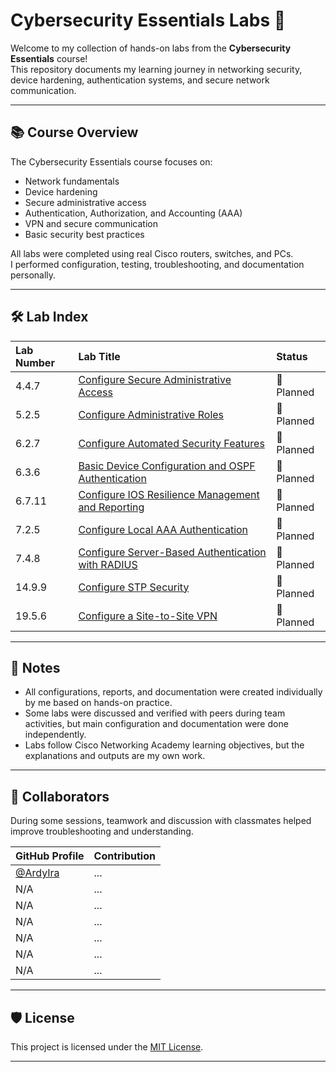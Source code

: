 # Cybersecurity Essentials Labs 🚀

Welcome to my collection of hands-on labs from the **Cybersecurity Essentials** course!  
This repository documents my learning journey in networking security, device hardening, authentication systems, and secure network communication.

---
## 📚 Course Overview

The Cybersecurity Essentials course focuses on:
- Network fundamentals
- Device hardening
- Secure administrative access
- Authentication, Authorization, and Accounting (AAA)
- VPN and secure communication
- Basic security best practices

All labs were completed using real Cisco routers, switches, and PCs.  
I performed configuration, testing, troubleshooting, and documentation personally.

---
## 🛠 Lab Index

| Lab Number | Lab Title | Status |
|:---|:---|:---|
| 4.4.7 | [Configure Secure Administrative Access](https://github.com/HamsterInItsBall/cisco-labs/tree/main/Cybersecurity%20Essentials/4.4.7.Lab%20-%20Configure-Secure-Administrative-Access) | 🚧 Planned |
| 5.2.5 | [Configure Administrative Roles](https://github.com/HamsterInItsBall/cisco-labs/tree/main/Cybersecurity%20Essentials/5.2.5.Lab%20-%20Configure-Administrative-Roles) | 🚧 Planned |
| 6.2.7 | [Configure Automated Security Features](https://github.com/HamsterInItsBall/cisco-labs/tree/main/Cybersecurity%20Essentials/6.2.7.Lab%20-%20Configure-Automated-Security-Features) | 🚧 Planned |
| 6.3.6 | [Basic Device Configuration and OSPF Authentication](https://github.com/HamsterInItsBall/cisco-labs/tree/main/Cybersecurity%20Essentials/6.3.6.Lab%20-%20Basic-Device-Configuration-and-OSPF-Authentication) | 🚧 Planned |
| 6.7.11 | [Configure IOS Resilience Management and Reporting](https://github.com/HamsterInItsBall/cisco-labs/tree/main/Cybersecurity%20Essentials/6.7.11.Lab%20-%20Configure-Cisco-IOS-Resilience-Management-and-Reporting) | 🚧 Planned |
| 7.2.5 | [Configure Local AAA Authentication](https://github.com/HamsterInItsBall/cisco-labs/tree/main/Cybersecurity%20Essentials/7.2.5.Lab%20-%20Configure-Local-AAA-Authentication) | 🚧 Planned |
| 7.4.8 | [Configure Server-Based Authentication with RADIUS](https://github.com/HamsterInItsBall/cisco-labs/tree/main/Cybersecurity%20Essentials/7.4.8.Lab%20-%20Configure-Server-Based-Authentication-with-RADIUS) | 🚧 Planned |
| 14.9.9 | [Configure STP Security](https://github.com/HamsterInItsBall/cisco-labs/tree/main/Cybersecurity%20Essentials/14.9.9.Lab%20-%20Configure-STP-Security) | 🚧 Planned |
| 19.5.6 | [Configure a Site-to-Site VPN](https://github.com/HamsterInItsBall/cisco-labs/tree/main/Cybersecurity%20Essentials/19.5.6.Lab%20-%20Configure-a-Site-to-Site-VPN) | 🚧 Planned |

---
## 📎 Notes
- All configurations, reports, and documentation were created individually by me based on hands-on practice.
- Some labs were discussed and verified with peers during team activities, but main configuration and documentation were done independently.
- Labs follow Cisco Networking Academy learning objectives, but the explanations and outputs are my own work.

---
## 🤝 Collaborators

During some sessions, teamwork and discussion with classmates helped improve troubleshooting and understanding.

| GitHub Profile | Contribution |
|:----------------|:-------------|
| [@ArdyIra](https://github.com/ArdyIra) | ... |
| N/A | ... |
| N/A | ... |
| N/A | ... |
| N/A | ... |
 | N/A | ... |
| N/A | ... |

---
## 🛡 License

This project is licensed under the [MIT License](./LICENSE).

---


